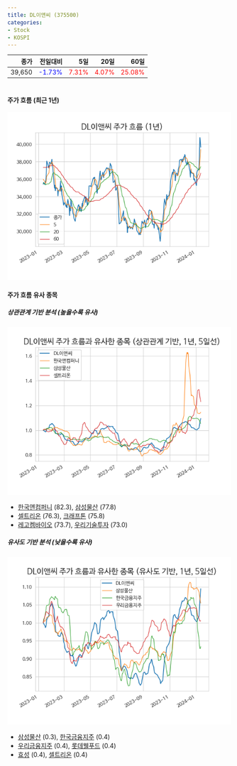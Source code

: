 ```yaml
---
title: DL이앤씨 (375500)
categories:
- Stock
- KOSPI
---
```


|종가|전일대비|5일|20일|60일|
|---:|-------:|--:|---:|---:|
|39,650|<span style="color: blue">-1.73%</span>|<span style="color: red">7.31%</span>|<span style="color: red">4.07%</span>|<span style="color: red">25.08%</span>|

<!-- more -->
#
#### 주가 흐름 (최근 1년)
![375500](/assets/images/stock/375500.png)


#### 주가 흐름 유사 종목


##### 상관관계 기반 분석 (높을수록 유사)
![375500](/assets/images/stock/375500_corr.png)
- [한국앤컴퍼니](/000240/) (82.3), [삼성물산](/028260/) (77.8)
- [셀트리온](/068270/) (76.3), [크래프톤](/259960/) (75.8)
- [레고켐바이오](/141080/) (73.7), [우리기술투자](/041190/) (73.0)


##### 유사도 기반 분석 (낮을수록 유사)	
![375500](/assets/images/stock/375500_sim.png)
- [삼성물산](/028260/) (0.3), [한국금융지주](/071050/) (0.4)
- [우리금융지주](/316140/) (0.4), [롯데웰푸드](/280360/) (0.4)
- [효성](/004800/) (0.4), [셀트리온](/068270/) (0.4)